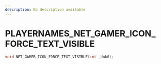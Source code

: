 ```yaml
---
description: No description available 
---
```


# PLAYERNAMES\_NET_GAMER_ICON_FORCE_TEXT_VISIBLE

```cpp
void NET_GAMER_ICON_FORCE_TEXT_VISIBLE(int _Unk0);
```